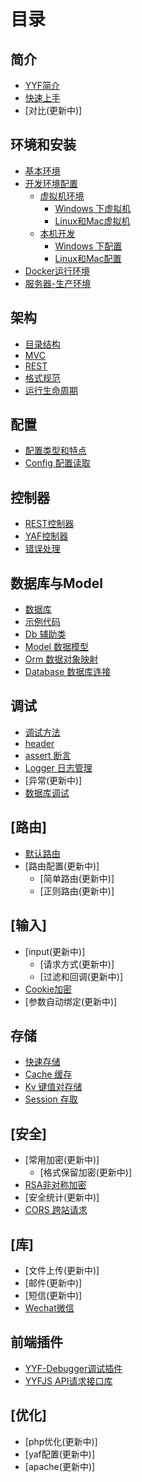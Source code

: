 # 目录

## 简介
* [YYF简介](README.md)
* [快速上手](about\README.md)
* [对比\(更新中\)]

## 环境和安装
* [基本环境](setup/README.md)
* [开发环境配置](setup/develop.md)
    * [虚拟机环境](setup/develop.md#vm)
        * [Windows 下虚拟机](setup/vm-in-windows.md)
        * [Linux和Mac虚拟机](setup/vm-in-linux.md)
    * [本机开发](setup/develop.md#local)
        * [Windows 下配置](setup/yyf-in-windows.md)
        * [Linux和Mac配置](setup/yyf-in-linux.md)
* [Docker运行环境](setup/docker.md)
* [服务器-生产环境](setup/yyf-in-server.md)

## 架构
* [目录结构](architecture/folder-structure.md)
* [MVC](architecture/mvc.md)
* [REST](architecture/rest.md)
* [格式规范](architecture/standard.md)
* [运行生命周期](architecture/lifecircle.md)

## 配置
* [配置类型和特点](configure/README.md)
* [Config 配置读取](configure/config.md)

## 控制器
* [REST控制器](controller/rest.md)
* [YAF控制器](controller/yaf.md)
* [错误处理](controller/error.md)

## 数据库与Model
* [数据库](database/README.md)
* [示例代码](database/example.md)
* [Db 辅助类](database/db.md)
* [Model 数据模型](database/model.md)
* [Orm 数据对象映射](database/orm.md)
* [Database 数据库连接](database/database.md)

## 调试
* [调试方法](debug/README.md)
* [header](debug/header.md)
* [assert 断言](debug/assert.md)
* [Logger 日志管理](debug/logger.md)
* [异常\(更新中\)]
* [数据库调试](debug/sql.md)

## \[路由\]
* [默认路由](route/README.md)
* [路由配置\(更新中\)]
    * [简单路由\(更新中\)]
    * [正则路由\(更新中\)]

## \[输入\]
* [input\(更新中\)]
    * [请求方式\(更新中\)]
    * [过滤和回调\(更新中\)]
* [Cookie加密](input/cookie.md)
* [参数自动绑定\(更新中\)]


## 存储
* [快速存储](storage/README.md)
* [Cache 缓存](storage/cache.md)
* [Kv 键值对存储](storage/kv.md)
* [Session 存取](storage/session.md)

## \[安全\]
* [常用加密\(更新中\)]
    * [格式保留加密\(更新中\)]
* [RSA非对称加密](safety/rsa.md)
* [安全统计\(更新中\)]
* [CORS 跨站请求](safety/cors.md)

## \[库\]
* [文件上传\(更新中\)]
* [邮件\(更新中\)]
* [短信\(更新中\)]
* [Wechat微信](library/wechat.md)

## 前端插件
* [YYF-Debugger调试插件](http://debugger.newfuture.cc/)
* [YYFJS API请求接口库](https://github.com/YunYinORG/YYFJS/)

## \[优化\]
* [php优化\(更新中\)]
* [yaf配置\(更新中\)]
* [apache\(更新中\)]
